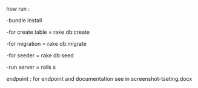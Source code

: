 how run :

-bundle install

-for create table = rake db:create

-for migration = rake db:migrate

-for seeder = rake db:seed

-run server = rails s

endpoint :
for endpoint and documentation see in screenshot-tseting.docx
